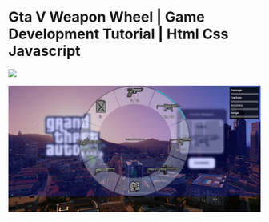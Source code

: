 # Gta V Weapon Wheel | Game Development Tutorial | Html Css Javascript

![](gif.gif)

![](img1.png)
